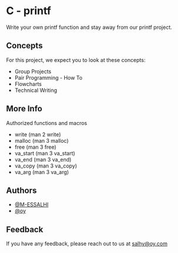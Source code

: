 
# C - printf


Write your own printf function and stay away from our printf project.


## Concepts

For this project, we expect you to look at these concepts:

 - Group Projects
 - Pair Programming - How To
 - Flowcharts
 - Technical Writing



## More Info

Authorized functions and macros

- write (man 2 write)
- malloc (man 3 malloc)
- free (man 3 free)
- va_start (man 3 va_start)
- va_end (man 3 va_end)
- va_copy (man 3 va_copy)
- va_arg (man 3 va_arg)




## Authors

- [@M-ESSALHI](https://www.github.com/)
- [@oy](https://www.github.com/)


## Feedback

If you have any feedback, please reach out to us at salhy@oy.com

